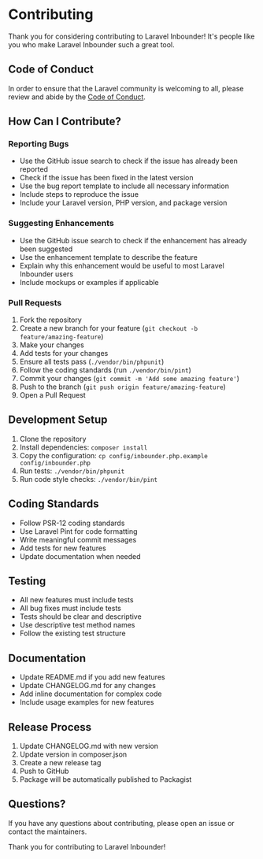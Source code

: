 # Contributing

Thank you for considering contributing to Laravel Inbounder! It's people like you who make Laravel Inbounder such a great tool.

## Code of Conduct

In order to ensure that the Laravel community is welcoming to all, please review and abide by the [Code of Conduct](https://laravel.com/docs/contributions#code-of-conduct).

## How Can I Contribute?

### Reporting Bugs

- Use the GitHub issue search to check if the issue has already been reported
- Check if the issue has been fixed in the latest version
- Use the bug report template to include all necessary information
- Include steps to reproduce the issue
- Include your Laravel version, PHP version, and package version

### Suggesting Enhancements

- Use the GitHub issue search to check if the enhancement has already been suggested
- Use the enhancement template to describe the feature
- Explain why this enhancement would be useful to most Laravel Inbounder users
- Include mockups or examples if applicable

### Pull Requests

1. Fork the repository
2. Create a new branch for your feature (`git checkout -b feature/amazing-feature`)
3. Make your changes
4. Add tests for your changes
5. Ensure all tests pass (`./vendor/bin/phpunit`)
6. Follow the coding standards (run `./vendor/bin/pint`)
7. Commit your changes (`git commit -m 'Add some amazing feature'`)
8. Push to the branch (`git push origin feature/amazing-feature`)
9. Open a Pull Request

## Development Setup

1. Clone the repository
2. Install dependencies: `composer install`
3. Copy the configuration: `cp config/inbounder.php.example config/inbounder.php`
4. Run tests: `./vendor/bin/phpunit`
5. Run code style checks: `./vendor/bin/pint`

## Coding Standards

- Follow PSR-12 coding standards
- Use Laravel Pint for code formatting
- Write meaningful commit messages
- Add tests for new features
- Update documentation when needed

## Testing

- All new features must include tests
- All bug fixes must include tests
- Tests should be clear and descriptive
- Use descriptive test method names
- Follow the existing test structure

## Documentation

- Update README.md if you add new features
- Update CHANGELOG.md for any changes
- Add inline documentation for complex code
- Include usage examples for new features

## Release Process

1. Update CHANGELOG.md with new version
2. Update version in composer.json
3. Create a new release tag
4. Push to GitHub
5. Package will be automatically published to Packagist

## Questions?

If you have any questions about contributing, please open an issue or contact the maintainers.

Thank you for contributing to Laravel Inbounder!
